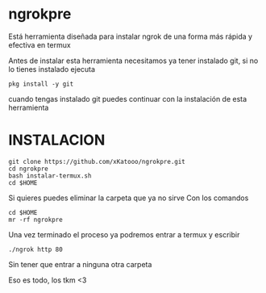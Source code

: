 # ngrokpre
Está herramienta diseñada para instalar ngrok de una forma más rápida y efectiva en termux


Antes de instalar esta herramienta necesitamos
ya tener instalado git, si no lo tienes instalado
ejecuta
```
pkg install -y git
```
cuando tengas instalado git puedes continuar con
la instalación de esta herramienta

# INSTALACION
```
git clone https://github.com/xKatooo/ngrokpre.git
cd ngrokpre
bash instalar-termux.sh
cd $HOME
```

Si quieres puedes eliminar la carpeta que ya no sirve 
Con los comandos

```
cd $HOME 
mr -rf ngrokpre
```

Una vez terminado el proceso ya podremos entrar a termux y escribir

```
./ngrok http 80
```

Sin tener que entrar a ninguna otra carpeta 

Eso es todo, los tkm <3


